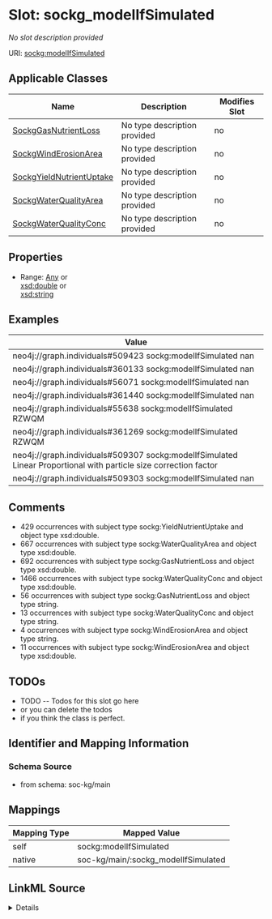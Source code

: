 

# Slot: sockg_modelIfSimulated


_No slot description provided_





URI: [sockg:modelIfSimulated](http://www.semanticweb.org/sockg/ontologies/2024/0/soil-carbon-ontology/modelIfSimulated)



<!-- no inheritance hierarchy -->





## Applicable Classes

| Name | Description | Modifies Slot |
| --- | --- | --- |
| [SockgGasNutrientLoss](../classes/SockgGasNutrientLoss.md) | No type description provided |  no  |
| [SockgWindErosionArea](../classes/SockgWindErosionArea.md) | No type description provided |  no  |
| [SockgYieldNutrientUptake](../classes/SockgYieldNutrientUptake.md) | No type description provided |  no  |
| [SockgWaterQualityArea](../classes/SockgWaterQualityArea.md) | No type description provided |  no  |
| [SockgWaterQualityConc](../classes/SockgWaterQualityConc.md) | No type description provided |  no  |







## Properties

* Range: [Any](../classes/Any.md)&nbsp;or&nbsp;<br />[xsd:double](http://www.w3.org/2001/XMLSchema#double)&nbsp;or&nbsp;<br />[xsd:string](http://www.w3.org/2001/XMLSchema#string)






## Examples

| Value |
| --- |
| neo4j://graph.individuals#509423 sockg:modelIfSimulated nan |
| neo4j://graph.individuals#360133 sockg:modelIfSimulated nan |
| neo4j://graph.individuals#56071 sockg:modelIfSimulated nan |
| neo4j://graph.individuals#361440 sockg:modelIfSimulated nan |
| neo4j://graph.individuals#55638 sockg:modelIfSimulated RZWQM |
| neo4j://graph.individuals#361269 sockg:modelIfSimulated RZWQM |
| neo4j://graph.individuals#509307 sockg:modelIfSimulated Linear Proportional with particle size correction factor |
| neo4j://graph.individuals#509303 sockg:modelIfSimulated nan |

## Comments

* 429 occurrences with subject type sockg:YieldNutrientUptake and object type xsd:double.
* 667 occurrences with subject type sockg:WaterQualityArea and object type xsd:double.
* 692 occurrences with subject type sockg:GasNutrientLoss and object type xsd:double.
* 1466 occurrences with subject type sockg:WaterQualityConc and object type xsd:double.
* 56 occurrences with subject type sockg:GasNutrientLoss and object type string.
* 13 occurrences with subject type sockg:WaterQualityConc and object type string.
* 4 occurrences with subject type sockg:WindErosionArea and object type string.
* 11 occurrences with subject type sockg:WindErosionArea and object type xsd:double.

## TODOs

* TODO -- Todos for this slot go here
* or you can delete the todos
* if you think the class is perfect.

## Identifier and Mapping Information







### Schema Source


* from schema: soc-kg/main




## Mappings

| Mapping Type | Mapped Value |
| ---  | ---  |
| self | sockg:modelIfSimulated |
| native | soc-kg/main/:sockg_modelIfSimulated |




## LinkML Source

<details>
```yaml
name: sockg_modelIfSimulated
description: No slot description provided
todos:
- TODO -- Todos for this slot go here
- or you can delete the todos
- if you think the class is perfect.
comments:
- 429 occurrences with subject type sockg:YieldNutrientUptake and object type xsd:double.
- 667 occurrences with subject type sockg:WaterQualityArea and object type xsd:double.
- 692 occurrences with subject type sockg:GasNutrientLoss and object type xsd:double.
- 1466 occurrences with subject type sockg:WaterQualityConc and object type xsd:double.
- 56 occurrences with subject type sockg:GasNutrientLoss and object type string.
- 13 occurrences with subject type sockg:WaterQualityConc and object type string.
- 4 occurrences with subject type sockg:WindErosionArea and object type string.
- 11 occurrences with subject type sockg:WindErosionArea and object type xsd:double.
examples:
- value: neo4j://graph.individuals#509423 sockg:modelIfSimulated nan
- value: neo4j://graph.individuals#360133 sockg:modelIfSimulated nan
- value: neo4j://graph.individuals#56071 sockg:modelIfSimulated nan
- value: neo4j://graph.individuals#361440 sockg:modelIfSimulated nan
- value: neo4j://graph.individuals#55638 sockg:modelIfSimulated RZWQM
- value: neo4j://graph.individuals#361269 sockg:modelIfSimulated RZWQM
- value: neo4j://graph.individuals#509307 sockg:modelIfSimulated Linear Proportional
    with particle size correction factor
- value: neo4j://graph.individuals#509303 sockg:modelIfSimulated nan
from_schema: soc-kg/main
rank: 1000
slot_uri: sockg:modelIfSimulated
alias: sockg_modelIfSimulated
domain_of:
- sockg_GasNutrientLoss
- sockg_WaterQualityArea
- sockg_WaterQualityConc
- sockg_WindErosionArea
- sockg_YieldNutrientUptake
range: Any
any_of:
- range: double
- range: string

```
</details>